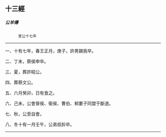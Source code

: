 

## 十三經

##### 公羊傳
　　　`宣公十七年`

* * *

一、十有七年，春王正月，庚子，許男錫我卒。

二、丁未，蔡侯申卒。

三、夏，葬許昭公。

四、葬蔡文公。

五、六月癸卯，日有食之。

六、己未，公會晉侯、衞侯、曹伯、邾婁子同盟于斷道。

七、秋，公至自會。

八、冬十有一月壬午，公弟叔肸卒。

* * *

